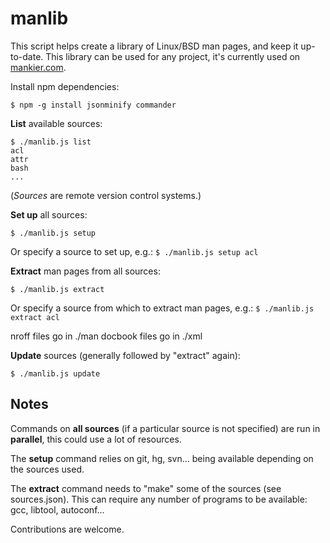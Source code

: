 manlib
======

This script helps create a library of Linux/BSD man pages, and keep it up-to-date. This library can be used for any project, it's currently used on [mankier.com](http://www.mankier.com/).

Install npm dependencies:

    $ npm -g install jsonminify commander

**List** available sources:

    $ ./manlib.js list
    acl
    attr
    bash
    ...

(*Sources* are remote version control systems.)

**Set up** all sources:

    $ ./manlib.js setup

Or specify a source to set up, e.g.: `$ ./manlib.js setup acl`

**Extract** man pages from all sources:

    $ ./manlib.js extract

Or specify a source from which to extract man pages, e.g.: `$ ./manlib.js extract acl`

nroff files go in ./man docbook files go in ./xml

**Update** sources (generally followed by "extract" again):

    $ ./manlib.js update


Notes
-----

Commands on **all sources** (if a particular source is not specified) are run in **parallel**, this could use a lot of resources.

The **setup** command relies on git, hg, svn... being available depending on the sources used.

The **extract** command needs to "make" some of the sources (see sources.json). This can require any number of programs to be available: gcc, libtool, autoconf...

Contributions are welcome.